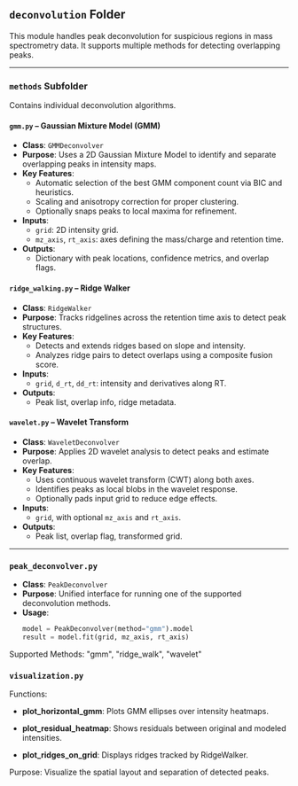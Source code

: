 ## `deconvolution` Folder

This module handles peak deconvolution for suspicious regions in mass spectrometry data. It supports multiple methods for detecting overlapping peaks.

---

### `methods` Subfolder

Contains individual deconvolution algorithms.

#### `gmm.py` – Gaussian Mixture Model (GMM)

- **Class**: `GMMDeconvolver`  
- **Purpose**: Uses a 2D Gaussian Mixture Model to identify and separate overlapping peaks in intensity maps.  
- **Key Features**:
  - Automatic selection of the best GMM component count via BIC and heuristics.
  - Scaling and anisotropy correction for proper clustering.
  - Optionally snaps peaks to local maxima for refinement.
- **Inputs**:
  - `grid`: 2D intensity grid.
  - `mz_axis`, `rt_axis`: axes defining the mass/charge and retention time.
- **Outputs**:
  - Dictionary with peak locations, confidence metrics, and overlap flags.

#### `ridge_walking.py` – Ridge Walker

- **Class**: `RidgeWalker`  
- **Purpose**: Tracks ridgelines across the retention time axis to detect peak structures.  
- **Key Features**:
  - Detects and extends ridges based on slope and intensity.
  - Analyzes ridge pairs to detect overlaps using a composite fusion score.
- **Inputs**:
  - `grid`, `d_rt`, `dd_rt`: intensity and derivatives along RT.
- **Outputs**:
  - Peak list, overlap info, ridge metadata.

#### `wavelet.py` – Wavelet Transform

- **Class**: `WaveletDeconvolver`  
- **Purpose**: Applies 2D wavelet analysis to detect peaks and estimate overlap.  
- **Key Features**:
  - Uses continuous wavelet transform (CWT) along both axes.
  - Identifies peaks as local blobs in the wavelet response.
  - Optionally pads input grid to reduce edge effects.
- **Inputs**:
  - `grid`, with optional `mz_axis` and `rt_axis`.
- **Outputs**:
  - Peak list, overlap flag, transformed grid.

---

### `peak_deconvolver.py`

- **Class**: `PeakDeconvolver`  
- **Purpose**: Unified interface for running one of the supported deconvolution methods.  
- **Usage**:
  ```python
  model = PeakDeconvolver(method="gmm").model
  result = model.fit(grid, mz_axis, rt_axis)

Supported Methods: "gmm", "ridge_walk", "wavelet"

### `visualization.py`
Functions:

- **plot_horizontal_gmm**: Plots GMM ellipses over intensity heatmaps.

- **plot_residual_heatmap**: Shows residuals between original and modeled intensities.

- **plot_ridges_on_grid**: Displays ridges tracked by RidgeWalker.

Purpose: Visualize the spatial layout and separation of detected peaks.
